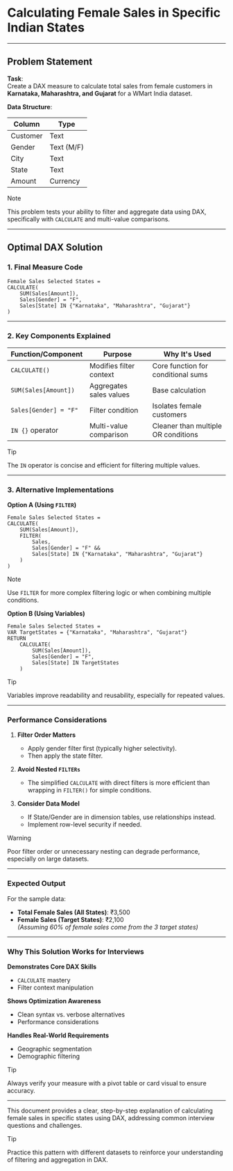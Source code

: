 # **Calculating Female Sales in Specific Indian States**  

---

## **Problem Statement**  

**Task**:  
Create a DAX measure to calculate total sales from female customers in **Karnataka, Maharashtra, and Gujarat** for a WMart India dataset.  

**Data Structure**:  

| Column   | Type       |  
|----------|----------------|  
| Customer | Text         |  
| Gender   | Text (M/F)   |  
| City     | Text         |  
| State    | Text         |  
| Amount   | Currency     |  

> [!NOTE]  
> This problem tests your ability to filter and aggregate data using DAX, specifically with `CALCULATE` and multi-value comparisons.  

---

## **Optimal DAX Solution**  

### **1. Final Measure Code**  
```dax  
Female Sales Selected States =  
CALCULATE(  
    SUM(Sales[Amount]),  
    Sales[Gender] = "F",  
    Sales[State] IN {"Karnataka", "Maharashtra", "Gujarat"}  
)  
```  

---

### **2. Key Components Explained**  

| **Function/Component** | **Purpose**                          | **Why It's Used**                          |  
|-------------------------|--------------------------------------|--------------------------------------------|  
| `CALCULATE()`           | Modifies filter context              | Core function for conditional sums         |  
| `SUM(Sales[Amount])`    | Aggregates sales values              | Base calculation                           |  
| `Sales[Gender] = "F"`   | Filter condition                    | Isolates female customers                  |  
| `IN {}` operator        | Multi-value comparison               | Cleaner than multiple OR conditions        |  

> [!TIP]  
> The `IN` operator is concise and efficient for filtering multiple values.  

---

### **3. Alternative Implementations**  

**Option A (Using `FILTER`)**  
```dax  
Female Sales Selected States =  
CALCULATE(  
    SUM(Sales[Amount]),  
    FILTER(  
        Sales,  
        Sales[Gender] = "F" &&  
        Sales[State] IN {"Karnataka", "Maharashtra", "Gujarat"}  
    )  
)  
```  

> [!NOTE]  
> Use `FILTER` for more complex filtering logic or when combining multiple conditions.  

**Option B (Using Variables)**  
```dax  
Female Sales Selected States =  
VAR TargetStates = {"Karnataka", "Maharashtra", "Gujarat"}  
RETURN  
    CALCULATE(  
        SUM(Sales[Amount]),  
        Sales[Gender] = "F",  
        Sales[State] IN TargetStates  
    )  
```  

> [!TIP]  
> Variables improve readability and reusability, especially for repeated values.  

---

### **Performance Considerations**  

1. **Filter Order Matters**  
   - Apply gender filter first (typically higher selectivity).  
   - Then apply the state filter.  

2. **Avoid Nested `FILTERs`**  
   - The simplified `CALCULATE` with direct filters is more efficient than wrapping in `FILTER()` for simple conditions.  

3. **Consider Data Model**  
   - If State/Gender are in dimension tables, use relationships instead.  
   - Implement row-level security if needed.  

> [!WARNING]  
> Poor filter order or unnecessary nesting can degrade performance, especially on large datasets.  

---

### **Expected Output**  

For the sample data:  
- **Total Female Sales (All States)**: ₹3,500  
- **Female Sales (Target States)**: ₹2,100  
  *(Assuming 60% of female sales come from the 3 target states)*  

---

### **Why This Solution Works for Interviews**  

**Demonstrates Core DAX Skills**  
- `CALCULATE` mastery  
- Filter context manipulation  

**Shows Optimization Awareness**  
- Clean syntax vs. verbose alternatives  
- Performance considerations  

**Handles Real-World Requirements**  
- Geographic segmentation  
- Demographic filtering  

> [!TIP]  
> Always verify your measure with a pivot table or card visual to ensure accuracy.  

---

This document provides a clear, step-by-step explanation of calculating female sales in specific states using DAX, addressing common interview questions and challenges.  

> [!TIP]  
> Practice this pattern with different datasets to reinforce your understanding of filtering and aggregation in DAX.  
